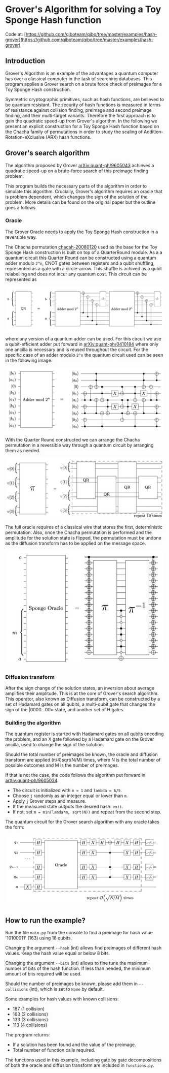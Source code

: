 # Grover's Algorithm for solving a Toy Sponge Hash function

Code at: [https://github.com/qiboteam/qibo/tree/master/examples/hash-grover](https://github.com/qiboteam/qibo/tree/master/examples/hash-grover)

## Introduction

Grover's Algorithm is an example of the advantages a quantum computer has over a classical computer in the task of searching databases. This program applies a Grover search on a brute force check of preimages for a Toy Sponge Hash construction.

Symmetric cryptographic primitives, such as hash functions, are believed to be quantum resistant. The security of hash functions is measured in terms of resistance against collision finding, preimage and second preimage finding, and their multi-target variants. Therefore the first approach is to gain the quadratic speed-up from Grover's algorithm. In the following we present an explicit construction for a Toy Sponge Hash function based on the Chacha family of permutations in order to study the scaling of Addition-Rotation-eXclusive (ARX) hash functions.

## Grover's search algorithm

The algorithm proposed by Grover [arXiv:quant-ph/9605043](https://arxiv.org/abs/quant-ph/9605043) achieves a quadratic speed-up on a brute-force search of this preimage finding problem.

This program builds the necessary parts of the algorithm in order to simulate this algorithm. Crucially, Grover's algorithm requires an oracle that is problem dependent, which changes the sign of the solution of the problem. More details can be found on the original paper but the outline goes a follows.

### Oracle

The Grover Oracle needs to apply the Toy Sponge Hash construction in a reversible way.

The Chacha permutation [chacah-20080120](https://cr.yp.to/chacha/chacha-20080120.pdf) used as the base for the Toy Sponge Hash construction is built on top of a QuarterRound module. As a a quantum circuit this Quarter Round can be constructed using a quantum adder modulo `2^n`, CNOT gates between registers and a qubit shuffling, represented as a gate with a circle-arrow. This shuffle is achived as a qubit relabelling and does not incur any quantum cost. This circuit can be represented as

![quarter-round](images/quarter-round.png)

where any version of a quantum adder can be used. For this circuit we use a qubit-efficient adder put forward in [arXiv:quant-ph/0410184](https://arxiv.org/abs/quant-ph/0410184) where only one ancilla is necessary and is reused throughout the circuit. For the specific case of an adder modulo `2^n` the quantum circuit used can be seen in the following image.

![addermod2n](images/adder-mod2n.png)

With the Quarter Round constructed we can arrange the Chacha permutation in a reversible way through a quantum circuit by arranging them as needed.

![chacha-perm](images/chacha-perm.png)

The full oracle requires of a classical wire that stores the first, deterministic permutation. Also, once the Chacha permutation is performed and the amplitude for the solution state is flipped, the permutation must be undone as the diffusion transform has to be applied on the message space.

![sponge-oracle](images/sponge-oracle.png)

### Diffusion transform

After the sign change of the solution states, an inversion about average amplifies their amplitude. This is at the core of Grover's search algorithm. This operator, also known as Diffusion transform, can be constructed by a set of Hadamard gates on all qubits, a multi-qubit gate that changes the sign of the |0000...00> state, and another set of H gates.

### Building the algorithm

The quantum register is started with Hadamard gates on all qubits encoding the problem, and an X gate followed by a Hadamard gate on the Grover ancilla, used to change the sign of the solution.

Should the total number of preimages be known, the oracle and diffusion transform are applied (π/4)sqrt(N/M) times, where N is the total number of possible outcomes and M is the number of preimages.

If that is not the case, the code follows the algorithm put forward in [arXiv:quant-ph/9605034](https://arxiv.org/abs/quant-ph/9605034).

- The circuit is initialized with `m = 1` and `lambda = 6/5`.
- Choose `j` randomly as an integer equal or lower than `m`.
- Apply `j` Grover steps and measure.
- If the measured state outputs the desired hash: `exit`.
- If not, set `m = min(lamda*m, sqrt(N))` and repeat from the second step.

The quantum circuit for the Grover search algorithm with any oracle takes the form:

![grovercircuit](images/grover-circuit-image.png)

## How to run the example?

Run the file `main.py` from the console to find a preimage for hash value '10100011' (163) using 18 qubits.

Changing the argument `--hash` (int) allows find preimages of different hash values. Keep the hash value equal or below 8 bits.

Changing the argument `--bits` (int) allows to fine tune the maximum number of bits of the hash function. If less than needed, the minimum amount of bits required will be used.

Should the number of preimages be known, please add them in `--collisions` (int), which is set to `None` by default.

Some examples for hash values with known collisions:

- 187 (1 collision)
- 163 (2 collisions)
- 133 (3 collisions)
- 113 (4 collisions)

The program returns:

- If a solution has been found and the value of the preimage.
- Total number of function calls required.

The functions used in this example, including gate by gate decompositions of both the oracle and diffusion transform are included in `functions.py`.
